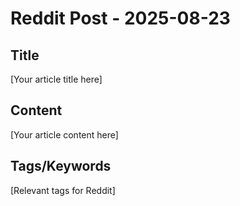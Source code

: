 # Reddit Post - 2025-08-23

## Title
[Your article title here]

## Content
[Your article content here]

## Tags/Keywords
[Relevant tags for Reddit]
